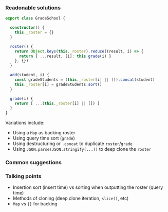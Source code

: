 ### Readonable solutions
```typescript
export class GradeSchool {

  constructor() {
    this._roster = {}
  }

  roster() {
    return Object.keys(this._roster).reduce((result, i) => {
      return { ...result, [i]: this.grade(i) }
    }, {})
  }

  add(student, i) {
    const gradeStudents = (this._roster[i] || []).concat(student)
    this._roster[i] = gradeStudents.sort()
  }

  grade(i) {
    return [ ...(this._roster[i] || []) ]
  }
}
```

Variations include:
- Using a `Map` as backing roster
- Using query time sort (`grade`)
- Using destructuring or `.concat` to duplicate `roster`/`grade`
- Using `JSON.parse(JSON.stringify(...))` to deep clone the `roster`

### Common suggestions

### Talking points
- Insertion sort (insert time) vs sorting when outputting the roster (query time)
- Methods of cloning (deep clone iteration, `slice()`, etc)
- `Map` vs `{}` for backing
